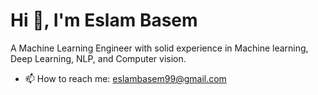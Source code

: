 # Hi 👋, I'm Eslam Basem

A Machine Learning Engineer with solid experience in Machine learning, Deep Learning, NLP, and Computer vision.

- 📫 How to reach me: [eslambasem99@gmail.com](mailto:eslambasem99@gmail.com)



